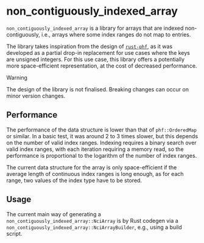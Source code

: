 # non_contiguously_indexed_array

`non_contiguously_indexed_array` is a library for arrays that are indexed non-contiguously, i.e., arrays where some index ranges do not map to entries.

The library takes inspiration from the design of [`rust-phf`](https://github.com/rust-phf/rust-phf), as it was developed as a partial drop-in replacement for use cases where the keys are unsigned integers. For this use case, this library offers a potentially more space-efficient representation, at the cost of decreased performance.

> [!WARNING]
> The design of the library is not finalised. Breaking changes can occur on minor version changes.

## Performance
The performance of the data structure is lower than that of `phf::OrderedMap` or similar. In a basic test, it was around 2 to 3 times slower, but this depends on the number of valid index ranges.
Indexing requires a binary search over valid index ranges, with each iteration requiring a memory read, so the performance is proportional to the logarithm of the number of index ranges.

The current data structure for the array is only space-efficient if the average length of continuous index ranges is long enough, as for each range, two values of the index type have to be stored. 

## Usage
The current main way of generating a `non_contiguously_indexed_array::NciArray` is by Rust codegen via a `non_contiguously_indexed_array::NciArrayBuilder`, e.g., using a build script.
